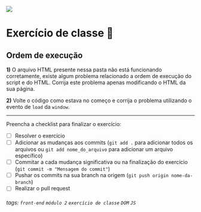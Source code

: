 ![](https://i.imgur.com/xG74tOh.png)

# Exercício de classe 🏫

## Ordem de execução

**1)** O arquivo HTML presente nessa pasta não está funcionando corretamente, existe algum problema relacionado a ordem de execução do script e do HTML. Corrija este problema apenas modificando o HTML da sua página.

**2)** Volte o código como estava no começo e corrija o problema utilizando o evento de `load` da `window`.

---

Preencha a checklist para finalizar o exercício:

- [ ] Resolver o exercício
- [ ] Adicionar as mudanças aos commits (`git add .` para adicionar todos os arquivos ou `git add nome_do_arquivo` para adicionar um arquivo específico)
- [ ] Commitar a cada mudança significativa ou na finalização do exercício (`git commit -m "Mensagem do commit"`)
- [ ] Pushar os commits na sua branch na origem (`git push origin nome-da-branch`)
- [ ] Realizar o pull request

###### tags:  `front-end` `módulo 2` `exercício de classe` `DOM` `JS`
